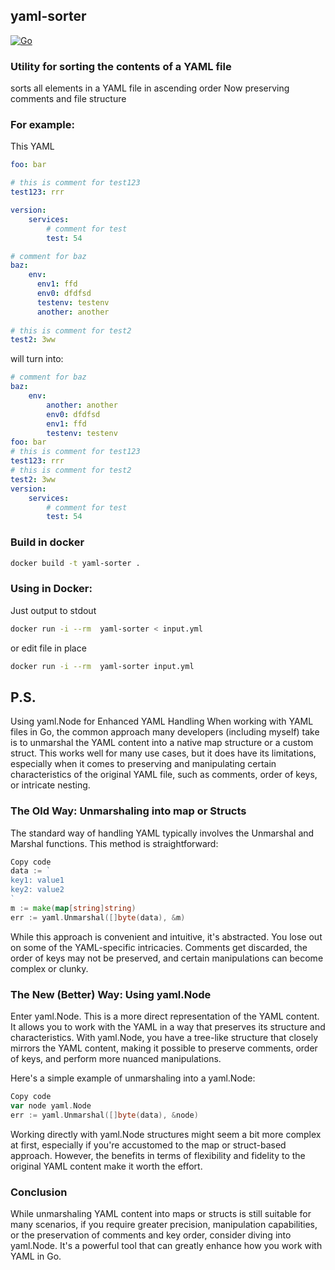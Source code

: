 

## yaml-sorter

[![Go](https://github.com/alexshnup/yaml-sort/actions/workflows/go.yml/badge.svg)](https://github.com/alexshnup/yaml-sort/actions/workflows/go.yml)

### Utility for sorting the contents of a YAML file

sorts all elements in a YAML file in ascending order
Now preserving comments and file structure



### For example:

This YAML

```yaml
foo: bar

# this is comment for test123
test123: rrr

version:
    services:
        # comment for test
        test: 54

# comment for baz
baz:
    env:
      env1: ffd
      env0: dfdfsd
      testenv: testenv
      another: another
      
# this is comment for test2
test2: 3ww
```

will turn into:

```yaml
# comment for baz
baz:
    env:
        another: another
        env0: dfdfsd
        env1: ffd
        testenv: testenv
foo: bar
# this is comment for test123
test123: rrr
# this is comment for test2
test2: 3ww
version:
    services:
        # comment for test
        test: 54
```


### Build in docker
```bash
docker build -t yaml-sorter .
```

### Using in Docker:

Just output to stdout
```bash
docker run -i --rm  yaml-sorter < input.yml 
```
or edit file in place
```bash
docker run -i --rm  yaml-sorter input.yml
```


## P.S.
Using yaml.Node for Enhanced YAML Handling
When working with YAML files in Go, the common approach many developers (including myself) take is to unmarshal the YAML content into a native map structure or a custom struct. This works well for many use cases, but it does have its limitations, especially when it comes to preserving and manipulating certain characteristics of the original YAML file, such as comments, order of keys, or intricate nesting.

### The Old Way: Unmarshaling into map or Structs
The standard way of handling YAML typically involves the Unmarshal and Marshal functions. This method is straightforward:

```go
Copy code
data := `
key1: value1
key2: value2
`
m := make(map[string]string)
err := yaml.Unmarshal([]byte(data), &m)
```
While this approach is convenient and intuitive, it's abstracted. You lose out on some of the YAML-specific intricacies. Comments get discarded, the order of keys may not be preserved, and certain manipulations can become complex or clunky.

### The New (Better) Way: Using yaml.Node
Enter yaml.Node. This is a more direct representation of the YAML content. It allows you to work with the YAML in a way that preserves its structure and characteristics. With yaml.Node, you have a tree-like structure that closely mirrors the YAML content, making it possible to preserve comments, order of keys, and perform more nuanced manipulations.

Here's a simple example of unmarshaling into a yaml.Node:

```go
Copy code
var node yaml.Node
err := yaml.Unmarshal([]byte(data), &node)
```
Working directly with yaml.Node structures might seem a bit more complex at first, especially if you're accustomed to the map or struct-based approach. However, the benefits in terms of flexibility and fidelity to the original YAML content make it worth the effort.

### Conclusion
While unmarshaling YAML content into maps or structs is still suitable for many scenarios, if you require greater precision, manipulation capabilities, or the preservation of comments and key order, consider diving into yaml.Node. It's a powerful tool that can greatly enhance how you work with YAML in Go.